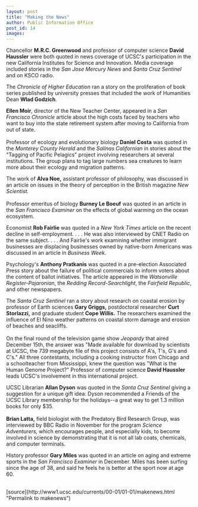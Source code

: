 ```yaml
---
layout: post
title: "Making the News"
author: Public Information Office
post_id: 14
images:
---
```


<p>
  Chancellor <b>M.R.C. Greenwood</b> and professor of computer science <b>David Haussler</b> were both quoted in news coverage of UCSC's participation in the new California Institutes for Science and Innovation. Media coverage included stories in the <i>San Jose Mercury News</i> and <i>Santa Cruz Sentinel</i> and on KSCO radio.
</p>
<p>
  The <i>Chronicle of Higher Education</i> ran a story on the proliferation of book series published by university presses that included the work of Humanities Dean <b>Wlad Godzich</b>.
</p>
<p>
  <b>Ellen Moir</b>, director of the New Teacher Center, appeared in a <i>San Francisco Chronicle</i> article about the high costs faced by teachers who want to buy into the state retirement system after moving to California from out of state.<br>
  <br>
  Professor of ecology and evolutionary biology <b>Daniel Costa</b> was quoted in the <i>Monterey County Herald</i> and the <i>Salinas Californian</i> in stories about the "Tagging of Pacific Pelagics" project involving researchers at several institutions. The group plans to tag large numbers sea creatures to learn more about their ecology and migration patterns.
</p>
<p>
  The work of <b>Alva Noe,</b> assistant professor of philosophy, was discussed in an article on issues in the theory of perception in the British magazine <i>New Scientist.</i><br>
  <br>
  Professor emeritus of biology <b>Burney Le Boeuf</b> was quoted in an article in the <i>San Francisco Examiner</i> on the effects of global warming on the ocean ecosystem.
</p>
<p>
  Economist <b>Rob Fairlie</b> was quoted in a <i>New York Times</i> article on the recent decline in self-employment. . . . He was also interviewed by CNET Radio on the same subject. . . . And Fairlie's work examining whether immigrant businesses are displacing businesses owned by native-born Americans was discussed in an article in <i>Business Week</i>.
</p>
<p>
  Psychology's <b>Anthony Pratkanis</b> was quoted in a pre-election Associated Press story about the failure of political commercials to inform voters about the content of ballot initiatives. The article appeared in the <i>Watsonville Register-Pajaronian</i>, the <i>Redding</i> <i>Record-Searchlight</i>, the <i>Fairfield</i> <i>Republic</i>, and other newspapers.
</p>
<p>
  The <i>Santa Cruz Sentinel</i> ran a story about research on coastal erosion by professor of Earth sciences <b>Gary Griggs,</b> postdoctoral researcher <b>Curt Storlazzi,</b> and graduate student <b>Cope Willis.</b> The researchers examined the influence of El Nino weather patterns on coastal storm damage and erosion of beaches and seacliffs.<br>
  <br>
  On the final round of the television game show <i>Jeopardy</i> that aired December 15th, the answer was "Made available for download by scientists at UCSC, the 739 megabyte file of this project consists of A's, T's, G's and C's." All three contestants, including a cooking instructor from Chicago and a schoolteacher from Mississippi, knew the question was "What is the Human Genome Project?" Professor of computer science <b>David Haussler</b> leads UCSC's involvement in this international project.
</p>
<p>
  UCSC Librarian <b>Allan Dyson</b> was quoted in the <i>Santa Cruz Sentinel</i> giving a suggestion for a unique gift idea: Dyson recommended a Friends of the UCSC Library membership for the holidays--a great way to get 1.3 million books for only $35.<i><br></i><br>
  <b>Brian Latta,</b> field biologist with the Predatory Bird Research Group, was interviewed by BBC Radio in November for the program <i>Science Adventurers,</i> which encourages people, and especially kids, to become involved in science by demonstrating that it is not all lab coats, chemicals, and computer terminals.
</p>
<p>
  History professor <b>Gary Miles</b> was quoted in an article on aging and extreme sports in the <i>San Francisco Examiner</i> in December. Miles has been surfing since the age of 38, and said he feels he is better at the sport now at age 60.<i><br></i><br>
  </p>
[source](http://www1.ucsc.edu/currents/00-01/01-01/makenews.html "Permalink to makenews")
